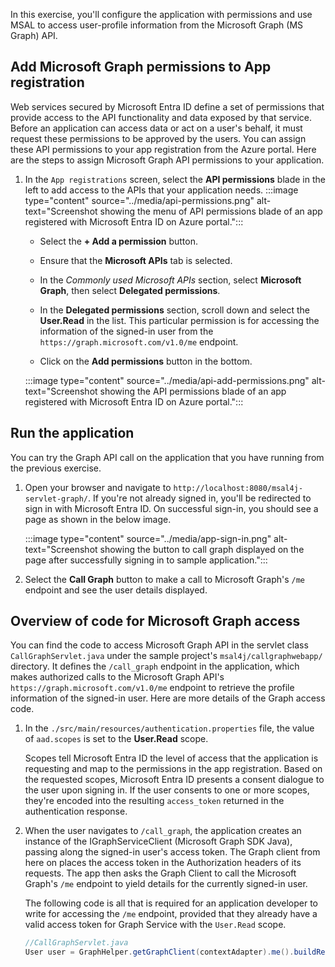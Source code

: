 In this exercise, you'll configure the application with permissions and use MSAL to access user-profile information from the Microsoft Graph (MS Graph) API.

## Add Microsoft Graph permissions to App registration

Web services secured by Microsoft Entra ID define a set of permissions that provide access to the API functionality and data exposed by that service. Before an application can access data or act on a user's behalf, it must request these permissions to be approved by the users. You can assign these API permissions to your app registration from the Azure portal. Here are the steps to assign Microsoft Graph API permissions to your application.

1. In the `App registrations` screen, select the **API permissions** blade in the left to add access to the APIs that your application needs.
   :::image type="content" source="../media/api-permissions.png" alt-text="Screenshot showing the menu of API permissions blade of an app registered with Microsoft Entra ID on Azure portal.":::
   - Select the **+ Add a permission** button.

   - Ensure that the **Microsoft APIs** tab is selected.

   - In the *Commonly used Microsoft APIs* section, select **Microsoft Graph**, then select **Delegated permissions**.

   - In the **Delegated permissions** section, scroll down and select the **User.Read** in the list.  This particular permission is for accessing the information of the signed-in user from the `https://graph.microsoft.com/v1.0/me` endpoint.

   - Click on the **Add permissions** button in the bottom.

   :::image type="content" source="../media/api-add-permissions.png" alt-text="Screenshot showing the API permissions blade of an app registered with Microsoft Entra ID on Azure portal.":::

## Run the application

You can try the Graph API call on the application that you have running from the previous exercise.

1. Open your browser and navigate to `http://localhost:8080/msal4j-servlet-graph/`. If you're not already signed in, you'll be redirected to sign in with Microsoft Entra ID. On successful sign-in, you should see a page as shown in the below image.

    :::image type="content" source="../media/app-sign-in.png" alt-text="Screenshot showing the button to call graph displayed on the page after successfully signing in to sample application.":::

2. Select the **Call Graph** button to make a call to Microsoft Graph's `/me` endpoint and see the user details displayed.

## Overview of code for Microsoft Graph access

You can find the code to access Microsoft Graph API in the servlet class `CallGraphServlet.java` under the sample project's `msal4j/callgraphwebapp/` directory. It defines the `/call_graph` endpoint in the application, which makes authorized calls to the Microsoft Graph API's `https://graph.microsoft.com/v1.0/me` endpoint to retrieve the profile information of the signed-in user. Here are more details of the Graph access code.

1. In the `./src/main/resources/authentication.properties` file, the value of `aad.scopes` is set to the **User.Read** scope.

    Scopes tell Microsoft Entra ID the level of access that the application is requesting and map to the permissions in the app registration. Based on the requested scopes, Microsoft Entra ID presents a consent dialogue to the user upon signing in. If the user consents to one or more scopes, they're encoded into the resulting `access_token` returned in the authentication response.

2. When the user navigates to `/call_graph`, the application creates an instance of the IGraphServiceClient (Microsoft Graph SDK Java), passing along the signed-in user's access token. The Graph client from here on places the access token in the Authorization headers of its requests. The app then asks the Graph Client to call the Microsoft Graph's `/me` endpoint to yield details for the currently signed-in user.

    The following code is all that is required for an application developer to write for accessing the `/me` endpoint, provided that they already have a valid access token for Graph Service with the `User.Read` scope.

    ```Java
    //CallGraphServlet.java
    User user = GraphHelper.getGraphClient(contextAdapter).me().buildRequest().get();
    ```
